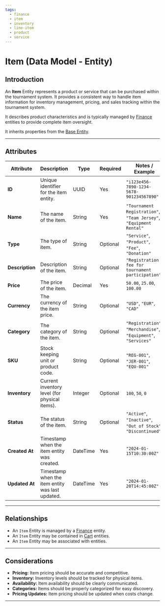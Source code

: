 ```yaml
---
tags:
  - finance
  - item
  - inventory
  - line-item
  - product
  - service
---
```


# **Item** (Data Model - Entity)

## **Introduction**

An **Item** Entity represents a product or service that can be purchased within the tournament system. It provides a
consistent way to handle item information for inventory management, pricing, and sales tracking within the tournament
system.

It describes product characteristics and is typically managed by [Finance](../finance/finance.md) entities
to provide complete item oversight.

It inherits properties from the [Base Entity](../foundation/base_entity.md).

---

## **Attributes**

| Attribute       | Description                                      | Type     | Required | Notes / Example                                                    |
| --------------- | ------------------------------------------------ | -------- | -------- | ------------------------------------------------------------------ |
| **ID**          | Unique identifier for the item entity.           | UUID     | Yes      | `"i123e456-7890-1234-5678-901234567890"`                           |
| **Name**        | The name of the item.                            | String   | Yes      | `"Tournament Registration"`, `"Team Jersey"`, `"Equipment Rental"` |
| **Type**        | The type of item.                                | String   | Optional | `"Service"`, `"Product"`, `"Fee"`, `"Donation"`                    |
| **Description** | Description of the item.                         | String   | Optional | `"Registration fee for tournament participation"`                  |
| **Price**       | The price of the item.                           | Decimal  | Yes      | `50.00`, `25.00`, `100.00`                                         |
| **Currency**    | The currency of the item price.                  | String   | Optional | `"USD"`, `"EUR"`, `"CAD"`                                          |
| **Category**    | The category of the item.                        | String   | Optional | `"Registration"`, `"Merchandise"`, `"Equipment"`, `"Services"`     |
| **SKU**         | Stock keeping unit or product code.              | String   | Optional | `"REG-001"`, `"JER-001"`, `"EQU-001"`                              |
| **Inventory**   | Current inventory level (for physical items).    | Integer  | Optional | `100`, `50`, `0`                                                   |
| **Status**      | The status of the item.                          | String   | Optional | `"Active"`, `"Inactive"`, `"Out of Stock"`, `"Discontinued"`       |
| **Created At**  | Timestamp when the item entity was created.      | DateTime | Yes      | `"2024-01-15T10:30:00Z"`                                           |
| **Updated At**  | Timestamp when the item entity was last updated. | DateTime | Yes      | `"2024-01-20T14:45:00Z"`                                           |

---

## **Relationships**

- An `Item` Entity is managed by a [Finance](../finance/finance.md) entity.
- An `Item` Entity may be contained in [Cart](../finance/cart.md) entities.
- An `Item` Entity may be associated with entities.

---

## **Considerations**

- **Pricing:** Item pricing should be accurate and competitive.
- **Inventory:** Inventory levels should be tracked for physical items.
- **Availability:** Item availability should be clearly communicated.
- **Categories:** Items should be properly categorized for easy discovery.
- **Pricing Updates:** Item pricing should be updated when costs change.

---
